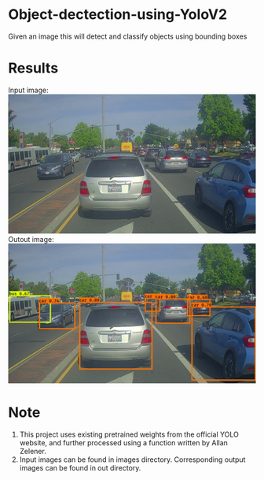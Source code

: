 # Object-dectection-using-YoloV2
Given an image this will detect and classify objects using bounding boxes
# Results
Input image:
![input](images/test.jpg)
Outout image:
![output](out/test.jpg)
# Note
1. This project uses existing pretrained weights from the official YOLO website, and further processed using a function written by Allan Zelener.
2. Input images can be found in images directory. Corresponding output images can be found in out directory.

